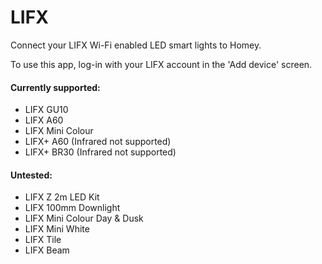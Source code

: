 # LIFX

Connect your LIFX Wi-Fi enabled LED smart lights to Homey.

To use this app, log-in with your LIFX account in the 'Add device' screen.

#### Currently supported:

* LIFX GU10
* LIFX A60
* LIFX Mini Colour
* LIFX+ A60 (Infrared not supported)
* LIFX+ BR30 (Infrared not supported)

#### Untested:

* LIFX Z 2m LED Kit
* LIFX 100mm Downlight
* LIFX Mini Colour Day & Dusk 
* LIFX Mini White
* LIFX Tile
* LIFX Beam